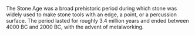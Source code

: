The Stone Age was a broad prehistoric period during which stone was widely used to make stone tools with an edge, a point, or a percussion surface. The period lasted for roughly 3.4 million years and ended between 4000 BC and 2000 BC, with the advent of metalworking.

